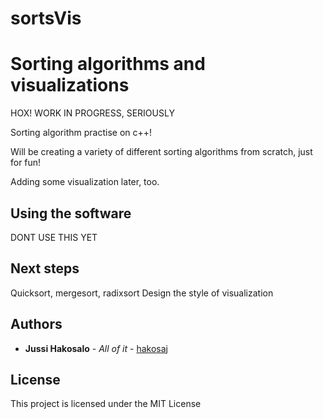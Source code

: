 # sortsVis


# Sorting algorithms and visualizations

HOX! WORK IN PROGRESS, SERIOUSLY


Sorting algorithm practise on c++!


Will be creating a variety of different sorting algorithms from scratch, just for fun!

Adding some visualization later, too.


## Using the software

DONT USE THIS YET

## Next steps
Quicksort, mergesort, radixsort
Design the style of visualization

## Authors

* **Jussi Hakosalo** - *All of it* - [hakosaj](https://github.com/hakosaj)

## License

This project is licensed under the MIT License 
